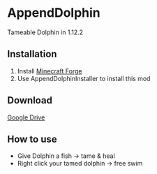 # AppendDolphin
Tameable Dolphin in 1.12.2

## Installation
1. Install [Minecraft Forge](https://files.minecraftforge.net/)
2. Use AppendDolphinInstaller to install this mod

## Download
[Google Drive](https://drive.google.com/open?id=1wrVcpLGDol8s6KMqtuFXz4iu4YyzPaH1)

## How to use
* Give Dolphin a fish -> tame & heal
* Right click your tamed dolphin -> free swim
